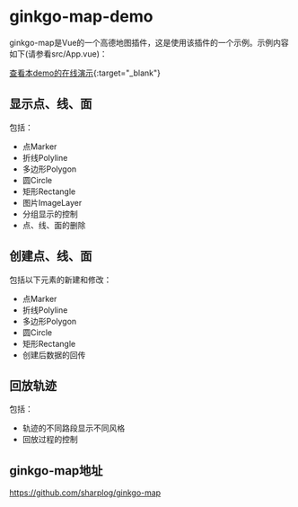 # ginkgo-map-demo

ginkgo-map是Vue的一个高德地图插件，这是使用该插件的一个示例。示例内容如下(请参看src/App.vue)：

[查看本demo的在线演示](http://nsapp.applinzi.com/gmapdemo/){:target="_blank"}

## 显示点、线、面

包括：
- 点Marker
- 折线Polyline
- 多边形Polygon
- 圆Circle
- 矩形Rectangle
- 图片ImageLayer
- 分组显示的控制
- 点、线、面的删除

## 创建点、线、面

包括以下元素的新建和修改：
- 点Marker
- 折线Polyline
- 多边形Polygon
- 圆Circle
- 矩形Rectangle
- 创建后数据的回传

## 回放轨迹

包括：
- 轨迹的不同路段显示不同风格
- 回放过程的控制

## ginkgo-map地址

https://github.com/sharplog/ginkgo-map
